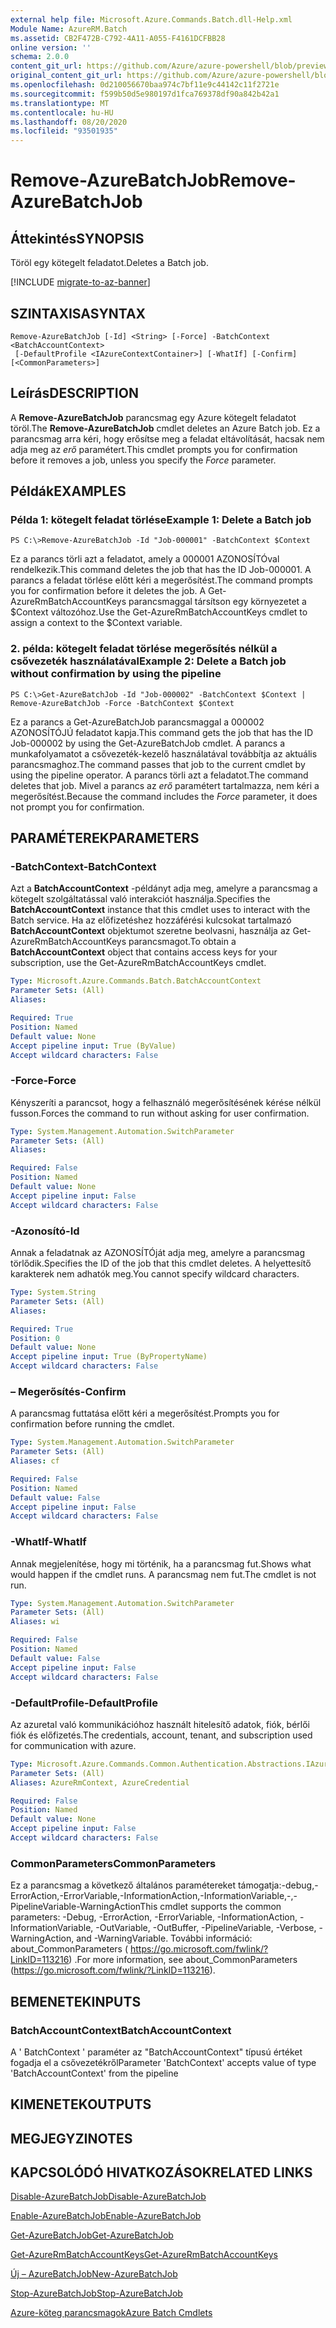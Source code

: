 ```yaml
---
external help file: Microsoft.Azure.Commands.Batch.dll-Help.xml
Module Name: AzureRM.Batch
ms.assetid: CB2F472B-C792-4A11-A055-F4161DCFBB28
online version: ''
schema: 2.0.0
content_git_url: https://github.com/Azure/azure-powershell/blob/preview/src/ResourceManager/AzureBatch/Commands.Batch/help/Remove-AzureBatchJob.md
original_content_git_url: https://github.com/Azure/azure-powershell/blob/preview/src/ResourceManager/AzureBatch/Commands.Batch/help/Remove-AzureBatchJob.md
ms.openlocfilehash: 0d210056670baa974c7bf11e9c44142c11f2721e
ms.sourcegitcommit: f599b50d5e980197d1fca769378df90a842b42a1
ms.translationtype: MT
ms.contentlocale: hu-HU
ms.lasthandoff: 08/20/2020
ms.locfileid: "93501935"
---
```

# <span data-ttu-id="dc003-101">Remove-AzureBatchJob</span><span class="sxs-lookup"><span data-stu-id="dc003-101">Remove-AzureBatchJob</span></span>

## <span data-ttu-id="dc003-102">Áttekintés</span><span class="sxs-lookup"><span data-stu-id="dc003-102">SYNOPSIS</span></span>
<span data-ttu-id="dc003-103">Töröl egy kötegelt feladatot.</span><span class="sxs-lookup"><span data-stu-id="dc003-103">Deletes a Batch job.</span></span>

[!INCLUDE [migrate-to-az-banner](../../includes/migrate-to-az-banner.md)]

## <span data-ttu-id="dc003-104">SZINTAXISA</span><span class="sxs-lookup"><span data-stu-id="dc003-104">SYNTAX</span></span>

```
Remove-AzureBatchJob [-Id] <String> [-Force] -BatchContext <BatchAccountContext>
 [-DefaultProfile <IAzureContextContainer>] [-WhatIf] [-Confirm] [<CommonParameters>]
```

## <span data-ttu-id="dc003-105">Leírás</span><span class="sxs-lookup"><span data-stu-id="dc003-105">DESCRIPTION</span></span>
<span data-ttu-id="dc003-106">A **Remove-AzureBatchJob** parancsmag egy Azure kötegelt feladatot töröl.</span><span class="sxs-lookup"><span data-stu-id="dc003-106">The **Remove-AzureBatchJob** cmdlet deletes an Azure Batch job.</span></span>
<span data-ttu-id="dc003-107">Ez a parancsmag arra kéri, hogy erősítse meg a feladat eltávolítását, hacsak nem adja meg az *erő* paramétert.</span><span class="sxs-lookup"><span data-stu-id="dc003-107">This cmdlet prompts you for confirmation before it removes a job, unless you specify the *Force* parameter.</span></span>

## <span data-ttu-id="dc003-108">Példák</span><span class="sxs-lookup"><span data-stu-id="dc003-108">EXAMPLES</span></span>

### <span data-ttu-id="dc003-109">Példa 1: kötegelt feladat törlése</span><span class="sxs-lookup"><span data-stu-id="dc003-109">Example 1: Delete a Batch job</span></span>
```
PS C:\>Remove-AzureBatchJob -Id "Job-000001" -BatchContext $Context
```

<span data-ttu-id="dc003-110">Ez a parancs törli azt a feladatot, amely a 000001 AZONOSÍTÓval rendelkezik.</span><span class="sxs-lookup"><span data-stu-id="dc003-110">This command deletes the job that has the ID Job-000001.</span></span>
<span data-ttu-id="dc003-111">A parancs a feladat törlése előtt kéri a megerősítést.</span><span class="sxs-lookup"><span data-stu-id="dc003-111">The command prompts you for confirmation before it deletes the job.</span></span>
<span data-ttu-id="dc003-112">A Get-AzureRmBatchAccountKeys parancsmaggal társítson egy környezetet a $Context változóhoz.</span><span class="sxs-lookup"><span data-stu-id="dc003-112">Use the Get-AzureRmBatchAccountKeys cmdlet to assign a context to the $Context variable.</span></span>

### <span data-ttu-id="dc003-113">2. példa: kötegelt feladat törlése megerősítés nélkül a csővezeték használatával</span><span class="sxs-lookup"><span data-stu-id="dc003-113">Example 2: Delete a Batch job without confirmation by using the pipeline</span></span>
```
PS C:\>Get-AzureBatchJob -Id "Job-000002" -BatchContext $Context | Remove-AzureBatchJob -Force -BatchContext $Context
```

<span data-ttu-id="dc003-114">Ez a parancs a Get-AzureBatchJob parancsmaggal a 000002 AZONOSÍTÓJÚ feladatot kapja.</span><span class="sxs-lookup"><span data-stu-id="dc003-114">This command gets the job that has the ID Job-000002 by using the Get-AzureBatchJob cmdlet.</span></span>
<span data-ttu-id="dc003-115">A parancs a munkafolyamatot a csővezeték-kezelő használatával továbbítja az aktuális parancsmaghoz.</span><span class="sxs-lookup"><span data-stu-id="dc003-115">The command passes that job to the current cmdlet by using the pipeline operator.</span></span>
<span data-ttu-id="dc003-116">A parancs törli azt a feladatot.</span><span class="sxs-lookup"><span data-stu-id="dc003-116">The command deletes that job.</span></span>
<span data-ttu-id="dc003-117">Mivel a parancs az *erő* paramétert tartalmazza, nem kéri a megerősítést.</span><span class="sxs-lookup"><span data-stu-id="dc003-117">Because the command includes the *Force* parameter, it does not prompt you for confirmation.</span></span>

## <span data-ttu-id="dc003-118">PARAMÉTEREK</span><span class="sxs-lookup"><span data-stu-id="dc003-118">PARAMETERS</span></span>

### <span data-ttu-id="dc003-119">-BatchContext</span><span class="sxs-lookup"><span data-stu-id="dc003-119">-BatchContext</span></span>
<span data-ttu-id="dc003-120">Azt a **BatchAccountContext** -példányt adja meg, amelyre a parancsmag a kötegelt szolgáltatással való interakciót használja.</span><span class="sxs-lookup"><span data-stu-id="dc003-120">Specifies the **BatchAccountContext** instance that this cmdlet uses to interact with the Batch service.</span></span>
<span data-ttu-id="dc003-121">Ha az előfizetéshez hozzáférési kulcsokat tartalmazó **BatchAccountContext** objektumot szeretne beolvasni, használja az Get-AzureRmBatchAccountKeys parancsmagot.</span><span class="sxs-lookup"><span data-stu-id="dc003-121">To obtain a **BatchAccountContext** object that contains access keys for your subscription, use the Get-AzureRmBatchAccountKeys cmdlet.</span></span>

```yaml
Type: Microsoft.Azure.Commands.Batch.BatchAccountContext
Parameter Sets: (All)
Aliases: 

Required: True
Position: Named
Default value: None
Accept pipeline input: True (ByValue)
Accept wildcard characters: False
```

### <span data-ttu-id="dc003-122">-Force</span><span class="sxs-lookup"><span data-stu-id="dc003-122">-Force</span></span>
<span data-ttu-id="dc003-123">Kényszeríti a parancsot, hogy a felhasználó megerősítésének kérése nélkül fusson.</span><span class="sxs-lookup"><span data-stu-id="dc003-123">Forces the command to run without asking for user confirmation.</span></span>

```yaml
Type: System.Management.Automation.SwitchParameter
Parameter Sets: (All)
Aliases: 

Required: False
Position: Named
Default value: None
Accept pipeline input: False
Accept wildcard characters: False
```

### <span data-ttu-id="dc003-124">-Azonosító</span><span class="sxs-lookup"><span data-stu-id="dc003-124">-Id</span></span>
<span data-ttu-id="dc003-125">Annak a feladatnak az AZONOSÍTÓját adja meg, amelyre a parancsmag törlődik.</span><span class="sxs-lookup"><span data-stu-id="dc003-125">Specifies the ID of the job that this cmdlet deletes.</span></span>
<span data-ttu-id="dc003-126">A helyettesítő karakterek nem adhatók meg.</span><span class="sxs-lookup"><span data-stu-id="dc003-126">You cannot specify wildcard characters.</span></span>

```yaml
Type: System.String
Parameter Sets: (All)
Aliases: 

Required: True
Position: 0
Default value: None
Accept pipeline input: True (ByPropertyName)
Accept wildcard characters: False
```

### <span data-ttu-id="dc003-127">– Megerősítés</span><span class="sxs-lookup"><span data-stu-id="dc003-127">-Confirm</span></span>
<span data-ttu-id="dc003-128">A parancsmag futtatása előtt kéri a megerősítést.</span><span class="sxs-lookup"><span data-stu-id="dc003-128">Prompts you for confirmation before running the cmdlet.</span></span>

```yaml
Type: System.Management.Automation.SwitchParameter
Parameter Sets: (All)
Aliases: cf

Required: False
Position: Named
Default value: False
Accept pipeline input: False
Accept wildcard characters: False
```

### <span data-ttu-id="dc003-129">-WhatIf</span><span class="sxs-lookup"><span data-stu-id="dc003-129">-WhatIf</span></span>
<span data-ttu-id="dc003-130">Annak megjelenítése, hogy mi történik, ha a parancsmag fut.</span><span class="sxs-lookup"><span data-stu-id="dc003-130">Shows what would happen if the cmdlet runs.</span></span>
<span data-ttu-id="dc003-131">A parancsmag nem fut.</span><span class="sxs-lookup"><span data-stu-id="dc003-131">The cmdlet is not run.</span></span>

```yaml
Type: System.Management.Automation.SwitchParameter
Parameter Sets: (All)
Aliases: wi

Required: False
Position: Named
Default value: False
Accept pipeline input: False
Accept wildcard characters: False
```

### <span data-ttu-id="dc003-132">-DefaultProfile</span><span class="sxs-lookup"><span data-stu-id="dc003-132">-DefaultProfile</span></span>
<span data-ttu-id="dc003-133">Az azuretal való kommunikációhoz használt hitelesítő adatok, fiók, bérlői fiók és előfizetés.</span><span class="sxs-lookup"><span data-stu-id="dc003-133">The credentials, account, tenant, and subscription used for communication with azure.</span></span>

```yaml
Type: Microsoft.Azure.Commands.Common.Authentication.Abstractions.IAzureContextContainer
Parameter Sets: (All)
Aliases: AzureRmContext, AzureCredential

Required: False
Position: Named
Default value: None
Accept pipeline input: False
Accept wildcard characters: False
```

### <span data-ttu-id="dc003-134">CommonParameters</span><span class="sxs-lookup"><span data-stu-id="dc003-134">CommonParameters</span></span>
<span data-ttu-id="dc003-135">Ez a parancsmag a következő általános paramétereket támogatja:-debug,-ErrorAction,-ErrorVariable,-InformationAction,-InformationVariable,-,-PipelineVariable-WarningAction</span><span class="sxs-lookup"><span data-stu-id="dc003-135">This cmdlet supports the common parameters: -Debug, -ErrorAction, -ErrorVariable, -InformationAction, -InformationVariable, -OutVariable, -OutBuffer, -PipelineVariable, -Verbose, -WarningAction, and -WarningVariable.</span></span> <span data-ttu-id="dc003-136">További információ: about_CommonParameters ( https://go.microsoft.com/fwlink/?LinkID=113216) .</span><span class="sxs-lookup"><span data-stu-id="dc003-136">For more information, see about_CommonParameters (https://go.microsoft.com/fwlink/?LinkID=113216).</span></span>

## <span data-ttu-id="dc003-137">BEMENETEK</span><span class="sxs-lookup"><span data-stu-id="dc003-137">INPUTS</span></span>

### <span data-ttu-id="dc003-138">BatchAccountContext</span><span class="sxs-lookup"><span data-stu-id="dc003-138">BatchAccountContext</span></span>
<span data-ttu-id="dc003-139">A ' BatchContext ' paraméter az "BatchAccountContext" típusú értéket fogadja el a csővezetékről</span><span class="sxs-lookup"><span data-stu-id="dc003-139">Parameter 'BatchContext' accepts value of type 'BatchAccountContext' from the pipeline</span></span>

## <span data-ttu-id="dc003-140">KIMENETEK</span><span class="sxs-lookup"><span data-stu-id="dc003-140">OUTPUTS</span></span>

## <span data-ttu-id="dc003-141">MEGJEGYZI</span><span class="sxs-lookup"><span data-stu-id="dc003-141">NOTES</span></span>

## <span data-ttu-id="dc003-142">KAPCSOLÓDÓ HIVATKOZÁSOK</span><span class="sxs-lookup"><span data-stu-id="dc003-142">RELATED LINKS</span></span>

[<span data-ttu-id="dc003-143">Disable-AzureBatchJob</span><span class="sxs-lookup"><span data-stu-id="dc003-143">Disable-AzureBatchJob</span></span>](./Disable-AzureBatchJob.md)

[<span data-ttu-id="dc003-144">Enable-AzureBatchJob</span><span class="sxs-lookup"><span data-stu-id="dc003-144">Enable-AzureBatchJob</span></span>](./Enable-AzureBatchJob.md)

[<span data-ttu-id="dc003-145">Get-AzureBatchJob</span><span class="sxs-lookup"><span data-stu-id="dc003-145">Get-AzureBatchJob</span></span>](./Get-AzureBatchJob.md)

[<span data-ttu-id="dc003-146">Get-AzureRmBatchAccountKeys</span><span class="sxs-lookup"><span data-stu-id="dc003-146">Get-AzureRmBatchAccountKeys</span></span>](./Get-AzureRmBatchAccountKeys.md)

[<span data-ttu-id="dc003-147">Új – AzureBatchJob</span><span class="sxs-lookup"><span data-stu-id="dc003-147">New-AzureBatchJob</span></span>](./New-AzureBatchJob.md)

[<span data-ttu-id="dc003-148">Stop-AzureBatchJob</span><span class="sxs-lookup"><span data-stu-id="dc003-148">Stop-AzureBatchJob</span></span>](./Stop-AzureBatchJob.md)

[<span data-ttu-id="dc003-149">Azure-köteg parancsmagok</span><span class="sxs-lookup"><span data-stu-id="dc003-149">Azure Batch Cmdlets</span></span>](./AzureRM.Batch.md)


